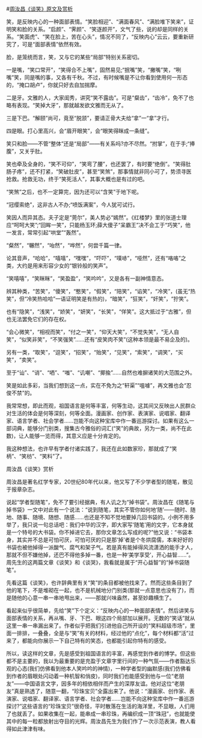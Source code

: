 #[周汝昌《谈笑》原文及赏析](https://www.vrrw.net/wx/8773.html)

笑，是反映内心的一种面部表情。“笑脸相迎”、“满面春风”、“满脸堆下笑来”，证明笑和脸的关系。“启颜”、“霁颜”、“笑逐颜开”，文气了些，说的却是同样的关系。“笑面虎”、“笑在脸上，苦在心头”，情况不同了，“反映内心”云云，要重新研究了，可是“面部表情”依然有效。

脸，是笼统而言，笑，又与它的某些“局部”特别关系密切。

一是嘴，“笑口常开”，“笑得合不上嘴”，固然易见;“抿嘴”笑，“撇嘴”笑，“咧嘴”笑，同是嘴的事，又各有千秋。不过，有时候嘴是不让你看到使用何一形态的，“掩口胡卢”，你就只好去自加揣摩。

二是牙。文雅的人，大家闺秀，讲究“笑不露齿”。可是“粲齿”，“齿冷”，免不了也略有表现。“笑掉大牙”，那就越发欲文雅而无从了。

三是下巴。“解颐”尚可，竟至“脱颔”，要请正骨大夫给“拿”一“拿”才行。

四是眼。打心里高兴，会“眉开眼笑”，会“眼笑得眯成一条缝”。



笑只和脸——不管“整体”还是“局部”——有关系吗?亦不尽然。“拊掌”，在于手;“捧腹”，又关乎肚。

笑也牵及全身的，“笑不可仰”，“笑弯了腰”，也还罢了，有时要“绝倒”。“笑得肚肠子疼”，还不打紧，“笑破肚皮”，甚至“笑煞”，那事情就非同小可了，势须寻医抢救。抢救无功，终于“笑死活人”，其事大概也是有过的吧。

“笑煞”之后，也不一定算完，因为还可以“含笑”于地下呢。

“冠缨索绝”，这非古人不办;“喷饭满案”，今人犹可试行。

笑因人而异其态。夫子定是“莞尔”，美人势必“嫣然”。《红楼梦》里的张道士理应“呵呵大笑”;“回眸一笑”，只能杨玉环;薛大傻子“呆霸王”决不会工于“巧笑”，他一发言，常常引起“哄堂”“轰然”。

“粲然”，“冁然”，“咍然”，“哗然”，何尝千篇一律。

论其音声，“哈哈”，“嘻嘻”，“嘿嘿”，“吓吓”，“噗哧”，“哑然”，还有“咯咯”之类，大约是用来形容少女的“银铃般的笑声”。

“笑嘻嘻”，“笑眯眯”，“笑盈盈”，“笑吟吟”，又是各有一副神情意态。

辨其种类，“苦笑”，“傻笑”，“憨笑”，“假笑”，“陪笑”，“谄笑”，“冷笑”，(虽无“热笑”，但“冷笑热哈哈”一语证明笑是有热的)，“暗笑”，“狂笑”，“奸笑”，“狞笑”。

也有“隐笑”，“浅笑”，“娇笑”，“妍笑”，“长笑”，“佯笑”。这大抵过于“古雅”，但也无法罢免它们的存在权。

“会心微笑”，“相视而笑”，“付之一笑”，“仰天大笑”，“不觉失笑”，“无人自笑”，“似笑非笑”，“不笑强笑”……还有“皮笑肉不笑”(这种本领是最不易企及的)。

另有一类，“取笑”，“逗笑”，“招笑”，“贻笑”，“见笑”，“索笑”，“调笑”，“买笑”，“卖笑”。

至于“讪”、“诮”、“哂”、“嗤”、“讥嘲”、“揶揄”……自然也难摒诸笑的大范围之外。

笑是如此多彩，当我们想到这一点，实在不免为之“轩渠”“嗢噱”，再文雅也会“忍俊不禁”的。

我常常想，即此而观，祖国语言是何等丰富，何等生动，这其间又反映出人民群众对生活的体会是何等深刻，何等全面。漫画家、创作家、表演家、说唱家、翻译家、语言学者、社会学者……岂能不向这种宝库中作一番巡游探讨。如果有这么一部词典，能够分门别类，搜集古今雅俗的词汇(“笑”的典故，另为一类，尚不在此数)，让人能够一览而得，其意义应是十分肯定的。

我这种想法，也许早有学者付诸实践了，我还在此如数家珍，那就成了“笑柄”、“笑枋”、“笑料”了。

周汝昌《谈笑》赏析

周汝昌是著名红学专家，20世纪80年代以来，他又写了不少学者型的随笔，散见于报章杂志。

说起“学者型随笔”，免不了要引经据典，有人讥之为“掉书袋”。周汝昌在《随笔与掉书袋》一文中对此有一个说法：“说到随笔，其实不管你如何地‘随’——随时、随地、随事、随境、随想、随感……也还是不知不觉地要掉几回书袋的。小例不用多举了，我只说一句总话吧：我们中华的汉字，即大家写‘随笔’用的文字，它本身就是一个特号的大书袋。你不掉进它去，那你文章怎么写成的呢?”他又说：“书袋本身，其实并不总是可怕可厌，可怕可厌的只是那‘掉’者是个冬烘腐儒，本来好好的书袋也被他掉得一派酸气、腐气和架子气。若是真有能掉得风流潇洒的能手才人，那就不但不嫌他掉，还巴不得他多掉一番，也是一种‘美学享受’，开心益智……”。周先生的这两篇文章《谈笑》和《谈哭》，我看就是属于“开心益智”的“掉书袋随笔”。

先看这篇《谈笑》，也许辞典里有关“笑”的条目都被他找来了。然而这些条目到了他的笔下，不是堆砌在一起，也不是机械地分门别类(那就一点意思也没有了)，而是随他的心意一串一串地甩出来，——那就兴味盎然，甚至妙趣横生了。

看起来似乎很简单，先给“笑”下个定义：“反映内心的一种面部表情”。然后讲笑与面部表情的关系，再从嘴、牙、下巴、眼这四个局部加以展开。无数的“笑话”就从这里一串一串漏出来了。作者似乎把我们引进他自己所开设的“笑料超级市场”，里面一排排，一叠叠，全是与“笑”有关的材料，经过他的“点化”，每个材料都“活”过来了，都能向你展示一下自己特有的笑态，也都能引起你特有的感受。

所以，读这样的文章，先是感受到祖国语言的丰富，再感觉到作者的博学。但这些都不是主要的，我以为最重要的是充盈于文章字里行间的一种气氛——作者豁达乐观的心态(我们仿佛看到他本人笑吟吟的神情)，一种学者型的幽默感(我们仿佛看到作者的眉眼处闪动着一种机智和俏皮)，同时我们也能感受到他与一位“老朋友”——中国语言文字，因多年的相依相伴而产生的深厚友谊。他对这位“老朋友”真是熟透了，随意一翻，“珍珠宝贝”全露出来了。他说：“漫画家、创作家、表演家、说唱家、翻译家、语言学者、社会学者……岂能不向这种宝库中作一番巡游探讨?”这些语言的“珍珠宝贝”很奇怪，平时散落在生活的海洋里，不显眼，人们用了也就丢了。如果收集在一起，能串成一串珍珠，再编织成一顶“珠冠”，也就能使其中的每一粒都放射出夺目的光辉。周汝昌先生为我们作了一次示范表演，教人看得如此津津有味。

